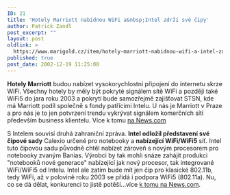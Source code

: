 ```yaml
---
ID: 21
title: 'Hotely Marriott nabídnou WiFi a&nbsp;Intel zdrží své čipy'
author: Patrick Zandl
post_excerpt: ""
layout: post
oldlink: >
  https://www.marigold.cz/item/hotely-marriott-nabidnou-wifi-a-intel-zdrzi-sve-cipy
published: true
post_date: 2002-12-19 11:25:00
---
```

<p>
<STRONG>Hotely Marriott</STRONG> budou nabízet vysokorychlostní připojení do internetu skrze WiFi. Všechny hotely by měly být pokryté signálem sítě WiFi a později také WiFi5 do jara roku 2003 a pokrytí bude samozřejmě zajišťovat STSN, kde má Marriott podíl společně s fondy patřícimi Intelu. U nás je Marriott v Praze a pro nás je to jen potvrzení trendu vykrývat signálem komerčních sítí především business klientelu. Více k tomu <A href="http://news.com.com/2100-1033-978411.html" target=_blank>na News.com</A></p>

<p>
S Intelem souvisí druhá zahraniční zpráva. <STRONG>Intel odložil představení své čipové sady</STRONG> Calexio určené pro notebooky a <STRONG>nabízející WiFi/WiFi5</STRONG> síť. Intel tuto čipovou sadu původně chtěl nabízet zároveň s novým procesorem pro notebooky zvaným Banias. Výrobci by tak mohli snáze zahájit produkci "notebooků nové generace" nabízející jak nový procesor, tak integrované WiFi/WiFi5 od Intelu. Intel ale zatím bude mít jen čip pro klasické 802.11b, tedy WiFi, až v polovině roku 2003 se přidá i podpora WiFi5 (802.11a). Nu, co se dá dělat, konkurenci to jistě potěší...více <A href="http://news.com.com/2100-1001-978059.html?tag=rn" target=_blank>k tomu na News.com</A>.</p>
